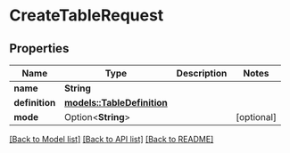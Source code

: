 # CreateTableRequest

## Properties

Name | Type | Description | Notes
------------ | ------------- | ------------- | -------------
**name** | **String** |  | 
**definition** | [**models::TableDefinition**](TableDefinition.md) |  | 
**mode** | Option<**String**> |  | [optional]

[[Back to Model list]](../README.md#documentation-for-models) [[Back to API list]](../README.md#documentation-for-api-endpoints) [[Back to README]](../README.md)


